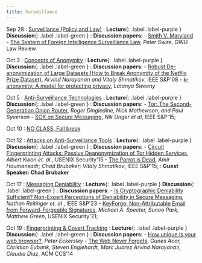 ```yaml
---
title: Surveillance
---
```

Sep 28 
: [Surveillance (Policy and Law)](#)
  : **Lecture**{: .label .label-purple } **Discussion**{: .label .label-green }
: **Discussion papers**:
    -  [Smith V. Maryland](https://caselaw.findlaw.com/court/us-supreme-court/442/735.html)
    -  [The System of Foreign Intelligence Surveillance Law](http://peterswire.net/wp-content/uploads/Swire-the-System-of-Foreign-Intelligence-Surveillance-Law.pdf), _Peter Swire_, GWU Law Review

Oct 3 
: [Concepts of Anonymity](#)
  : **Lecture**{: .label .label-purple } **Discussion**{: .label .label-green }
: **Discussion papers**:
    -  [Robust De-anonymization of Large Datasets
(How to Break Anonymity of the Netflix Prize Dataset)](https://arxiv.org/pdf/cs/0610105.pdf), _Arvind Narayanan and Vitaly Shmatikov_, IEEE S&P'08
    -  [k-anonymity: A model for protecting privacy](https://dataprivacylab.org/projects/kanonymity/kanonymity.pdf), _Latanya Sweeny_ 


Oct 5 
: [Anti-Surveillance Technologies](#)
  : **Lecture**{: .label .label-purple } **Discussion**{: .label .label-green }
: **Discussion papers**:
    -  [Tor: The Second-Generation Onion Router](https://svn-archive.torproject.org/svn/projects/design-paper/tor-design.pdf), _Roger Dingledine, Nick Mathewson, and Paul Syverson_
    -  [SOK on Secure Messaging](https://oaklandsok.github.io/papers/unger2014.pdf), _Nik Unger et al_, IEEE S&P'15;

Oct 10 
: [NO CLASS, Fall break](#)

Oct 12 
: [Attacks on Anti-Surveillance Tools](#)
  : **Lecture**{: .label .label-purple } **Discussion**{: .label .label-green }
: **Discussion papers**:
    -  [Circuit Fingerprinting Attacks: Passive Deanonymization of Tor Hidden Services](https://www.usenix.org/system/files/conference/usenixsecurity15/sec15-paper-kwon.pdf), _Albert Kwon et. al._, USENIX Security'15
    -  [The Parrot is Dead](https://ieeexplore.ieee.org/abstract/document/6547102?casa_token=JLqV4E2q2SQAAAAA:TQNA7QAskhu7jV18kyu1swVRxW6u2Xt_9l5MZJxiBOGafbHClu-pcKl7fQSEBvBG5WAcp0it), _Amir Houmansadr; Chad Brubaker; Vitaly Shmatikov_, IEEE S&P'15;
: **Guest Speaker: Chad Brubaker**

Oct 17 
: [Messaging Deniability](#)
  : **Lecture**{: .label .label-purple } **Discussion**{: .label .label-green }
: **Discussion papers**:
    -  [Is Cryptographic Deniability Sufficient? Non-Expert Perceptions of Deniability in Secure Messaging](https://ieeexplore.ieee.org/abstract/document/10179361), _Nathan Reitinger et. al_ , IEEE S&P'23
    -  [KeyForge: Non-Attributable Email from
Forward-Forgeable Signatures](https://www.usenix.org/system/files/sec21-specter-keyforge.pdf), _Michael A. Specter, Sunoo Park, Matthew Green_, USENIX Security'21;

Oct 19 
: [Fingerprinting & Covert Tracking](#)
  : **Lecture**{: .label .label-purple } **Discussion**{: .label .label-green }
: **Discussion papers**:
    -  [How unique is your web browser?](https://coveryourtracks.eff.org/static/browser-uniqueness.pdf), _Peter Eckersley_
    -  [The Web Never Forgets](https://securehomes.esat.kuleuven.be/~gacar/persistent/the_web_never_forgets.pdf), _Gunes Acar, Christian Eubank, Steven Englehardt, Marc Juarez Arvind Narayanan, Claudia Diaz_, ACM CCS'14

